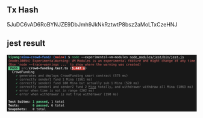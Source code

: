 ## Tx Hash

5JuDC6vAD6RoBYNJZE9DbJmh9JkNkRztwtP8bsz2aMoLTxCzeHNJ

## jest result

![111](./WX20241205-190239@2x.png)